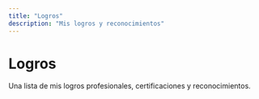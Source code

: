 ```yaml
---
title: "Logros"
description: "Mis logros y reconocimientos"
---
```


# Logros

Una lista de mis logros profesionales, certificaciones y reconocimientos. 